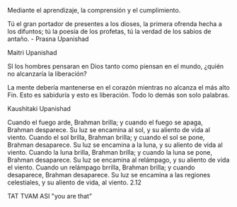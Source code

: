 Mediante el aprendizaje, la comprensión y el cumplimiento.


Tú el gran portador de presentes a los dioses, la primera ofrenda hecha a los difuntos; tú la poesía de los profetas, tú la verdad de los sabios de antaño. - Prasna Upanishad

Maitri Upanishad

SI los hombres pensaran en Dios tanto como piensan en el mundo, ¿quién no alcanzaría la liberación?

La mente debería mantenerse en el corazón mientras no alcanza el más alto Fin. Esto es sabiduría y esto es liberación. Todo lo demás son solo palabras.

Kaushitaki Upanishad

Cuando el fuego arde, Brahman brilla; y cuando el fuego se apaga, Brahman desparece. Su luz se encamina al sol, y su aliento de vida al viento.
Cuando el sol brilla, Brahman brilla; y cuando el sol se pone, Brahman desaparece. Su luz se encamina a la luna, y su aliento de vida al viento.
Cuando la luna brilla, Brahman brilla; y cuando la luna se pone, Brahman desaparece. Su luz se encamina al relámpago, y su aliento de vida el viento.
Cuando un relámpago brrilla, Brahman brilla; y cuando desaparece, Brahman desaparece. Su luz se encamina a las regiones celestiales, y su aliento de vida, al viento. 2.12


TAT TVAM ASI "you are that"